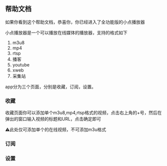 ## 帮助文档

如果你看到这个帮助文档，恭喜你，你已经进入了全功能版的小点播放器

小点播放器是一个可以播放在线媒体的播放器，支持的格式如下

1. m3u8
2. mp4
3. rtsp
4. 播客
5. youtube
6. xweb
7. 采集站

app分为三个页面，分别是收藏，订阅，设置。

### 收藏

收藏页面你可以添加单个m3u8,mp4,rtsp格式的视频，点击右上角的+号，然后在弹出的窗口输入视频的标题和URL，点击确定即可

⚠️此处仅可添加单个的在线视频，不可添加m3u格式



### 订阅


### 设置
